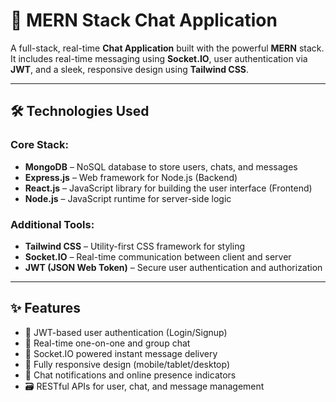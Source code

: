# 💬 MERN Stack Chat Application

A full-stack, real-time **Chat Application** built with the powerful **MERN** stack. It includes real-time messaging using **Socket.IO**, user authentication via **JWT**, and a sleek, responsive design using **Tailwind CSS**.

---

## 🛠️ Technologies Used

### Core Stack:
- **MongoDB** – NoSQL database to store users, chats, and messages
- **Express.js** – Web framework for Node.js (Backend)
- **React.js** – JavaScript library for building the user interface (Frontend)
- **Node.js** – JavaScript runtime for server-side logic

### Additional Tools:
- **Tailwind CSS** – Utility-first CSS framework for styling
- **Socket.IO** – Real-time communication between client and server
- **JWT (JSON Web Token)** – Secure user authentication and authorization

---

## ✨ Features

- 🔐 JWT-based user authentication (Login/Signup)
- 💬 Real-time one-on-one and group chat
- 📡 Socket.IO powered instant message delivery
- 📱 Fully responsive design (mobile/tablet/desktop)
- 🔔 Chat notifications and online presence indicators
- 🗃️ RESTful APIs for user, chat, and message management



